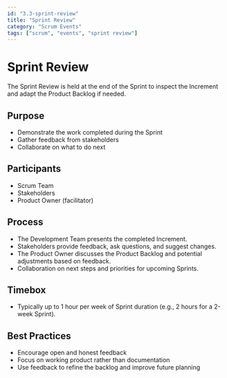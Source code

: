 ```yaml
---
id: "3.3-sprint-review"
title: "Sprint Review"
category: "Scrum Events"
tags: ["scrum", "events", "sprint review"]
---
```


# Sprint Review

The Sprint Review is held at the end of the Sprint to inspect the Increment and adapt the Product Backlog if needed.

## Purpose

- Demonstrate the work completed during the Sprint  
- Gather feedback from stakeholders  
- Collaborate on what to do next  

## Participants

- Scrum Team  
- Stakeholders  
- Product Owner (facilitator)  

## Process

- The Development Team presents the completed Increment.  
- Stakeholders provide feedback, ask questions, and suggest changes.  
- The Product Owner discusses the Product Backlog and potential adjustments based on feedback.  
- Collaboration on next steps and priorities for upcoming Sprints.

## Timebox

- Typically up to 1 hour per week of Sprint duration (e.g., 2 hours for a 2-week Sprint).

## Best Practices

- Encourage open and honest feedback  
- Focus on working product rather than documentation  
- Use feedback to refine the backlog and improve future planning  

